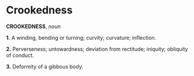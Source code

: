# Crookedness

**CROOKEDNESS**, _noun_

**1.** A winding, bending or turning; curvity; curvature; inflection.

**2.** Perverseness; untowardness; deviation from rectitude; iniquity; obliquity of conduct.

**3.** Deformity of a gibbous body.